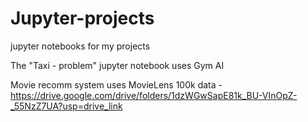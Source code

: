 # Jupyter-projects
jupyter notebooks for my projects

The "Taxi - problem" jupyter notebook uses Gym AI 

Movie recomm system uses MovieLens 100k data - https://drive.google.com/drive/folders/1dzWGwSapE81k_BU-VInOpZ-_55NzZ7UA?usp=drive_link
